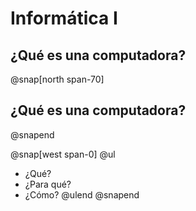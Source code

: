 # Informática I
¿Qué es una computadora?
---
@snap[north span-70]
## ¿Qué es una computadora?
@snapend

@snap[west span-0]
@ul
 - ¿Qué?
 - ¿Para qué?
 - ¿Cómo?
@ulend
@snapend